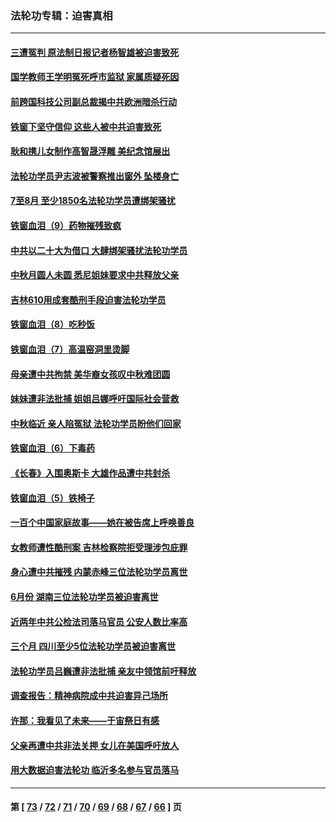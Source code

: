 ### 法轮功专辑：迫害真相
---
#### [三遭冤判 原法制日报记者杨智雄被迫害致死](../../pages/nf4379/n13830419.md?09250430) 
#### [国学教师王学明冤死呼市监狱 家属质疑死因](../../pages/nf4379/n13831866.md?09250430) 
#### [前跨国科技公司副总裁揭中共欧洲暗杀行动](../../pages/nf4379/n13827561.md?09250430) 
#### [铁窗下坚守信仰 这些人被中共迫害致死](../../pages/nf4379/n13828898.md?09250430) 
#### [耿和携儿女制作高智晟浮雕 美纪念馆展出](../../pages/nf4379/n13829624.md?09250430) 
#### [法轮功学员尹志波被警察推出窗外 坠楼身亡](../../pages/nf4379/n13828273.md?09250430) 
#### [7至8月 至少1850名法轮功学员遭绑架骚扰](../../pages/nf4379/n13824925.md?09250430) 
#### [铁窗血泪（9）药物摧残致疯](../../pages/nf4379/n13819243.md?09250430) 
#### [中共以二十大为借口 大肆绑架骚扰法轮功学员](../../pages/nf4379/n13819570.md?09250430) 
#### [中秋月圆人未圆 悉尼姐妹要求中共释放父亲](../../pages/nf4379/n13819642.md?09250430) 
#### [吉林610用成套酷刑手段迫害法轮功学员](../../pages/nf4379/n13814775.md?09250430) 
#### [铁窗血泪（8）吃秒饭](../../pages/nf4379/n13813761.md?09250430) 
#### [铁窗血泪（7）高温窑洞里烫脚](../../pages/nf4379/n13816073.md?09250430) 
#### [母亲遭中共拘禁 美华裔女孩叹中秋难团圆](../../pages/nf4379/n13815894.md?09250430) 
#### [妹妹遭非法批捕 姐姐吕娜呼吁国际社会营救](../../pages/nf4379/n13814832.md?09250430) 
#### [中秋临近 亲人陷冤狱 法轮功学员盼他们回家](../../pages/nf4379/n13814674.md?09250430) 
#### [铁窗血泪（6）下毒药](../../pages/nf4379/n13793192.md?09250430) 
#### [《长春》入围奥斯卡 大雄作品遭中共封杀](../../pages/nf4379/n13813594.md?09250430) 
#### [铁窗血泪（5）铁椅子](../../pages/nf4379/n13805871.md?09250430) 
#### [一百个中国家庭故事——她在被告席上呼唤善良](../../pages/nf4379/n13805472.md?09250430) 
#### [女教师遭性酷刑案 吉林检察院拒受理涉包庇罪](../../pages/nf4379/n13808837.md?09250430) 
#### [身心遭中共摧残 内蒙赤峰三位法轮功学员离世](../../pages/nf4379/n13808436.md?09250430) 
#### [6月份 湖南三位法轮功学员被迫害离世](../../pages/nf4379/n13807730.md?09250430) 
#### [近两年中共公检法司落马官员 公安人数比率高](../../pages/nf4379/n13807094.md?09250430) 
#### [三个月 四川至少5位法轮功学员被迫害离世](../../pages/nf4379/n13807221.md?09250430) 
#### [法轮功学员吕巍遭非法批捕 亲友中领馆前吁释放](../../pages/nf4379/n13806418.md?09250430) 
#### [调查报告：精神病院成中共迫害异己场所](../../pages/nf4379/n13806163.md?09250430) 
#### [许那：我看见了未来——于宙祭日有感](../../pages/nf4379/n13805469.md?09250430) 
#### [父亲再遭中共非法关押 女儿在美国呼吁放人](../../pages/nf4379/n13804643.md?09250430) 
#### [用大数据迫害法轮功 临沂多名参与官员落马](../../pages/nf4379/n13803374.md?09250430) 

---
#### 第 [ [73](./73.md?09250430) / [72](./72.md?09250430) / [71](./71.md?09250430) / [70](./70.md?09250430) / [69](./69.md?09250430) / [68](./68.md?09250430) / [67](./67.md?09250430) / [66](./66.md?09250430) ] 页
